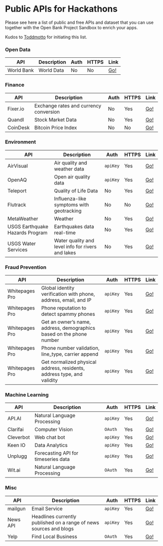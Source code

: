 # Public APIs for Hackathons 

Please see here a list of public and free APIs and dataset that you can use together with the Open Bank Project Sandbox to enrich your apps. 

Kudos to [Toddmotto](https://github.com/toddmotto) for initiating this list.


### Open Data
API | Description | Auth | HTTPS | Link |
|---|---|---|---|---|
| World Bank | World Data | No | No | [Go!](https://datahelpdesk.worldbank.org/knowledgebase/topics/125589) |

### Finance
API | Description | Auth | HTTPS | Link |
|---|---|---|---|---|
| Fixer.io | Exchange rates and currency conversion | No | Yes | [Go!](http://fixer.io) |
| Quandl | Stock Market Data | No | Yes | [Go!](https://www.quandl.com/) |
| CoinDesk | Bitcoin Price Index | No | No | [Go!](http://www.coindesk.com/api/) |

### Environment
API | Description | Auth | HTTPS | Link |
|---|---|---|---|---|
| AirVisual | Air quality and weather data | `apiKey` | Yes | [Go!](https://airvisual.com/api) |
| OpenAQ | Open air quality data | `apiKey` | Yes | [Go!](https://docs.openaq.org/) |
| Teleport | Quality of Life Data | No | Yes | [Go!](https://developers.teleport.org/) |
| Flutrack | Influenza-like symptoms with geotracking | No | No | [Go!](http://www.flutrack.org/) |
| MetaWeather | Weather | No | Yes | [Go!](https://www.metaweather.com/api/) |
| USGS Earthquake Hazards Program | Earthquakes data real-time | No | Yes | [Go!](https://earthquake.usgs.gov/fdsnws/event/1/) |
| USGS Water Services | Water quality and level info for rivers and lakes | No | Yes | [Go!](https://waterservices.usgs.gov/) 

### Fraud Prevention
API | Description | Auth | HTTPS | Link |
|---|---|---|---|---|
| Whitepages Pro | Global identity verification with phone, address, email, and IP | `apiKey` | Yes | [Go!](https://pro.whitepages.com/developer/documentation/identity-check-api/) |
| Whitepages Pro | Phone reputation to detect spammy phones | `apiKey` | Yes | [Go!](https://pro.whitepages.com/developer/documentation/phone-reputation-api/) |
| Whitepages Pro | Get an owner’s name, address, demographics based on the phone number | `apiKey` | Yes | [Go!](https://pro.whitepages.com/developer/documentation/reverse-phone-api/) |
| Whitepages Pro | Phone number validation, line_type, carrier append | `apiKey` | Yes | [Go!](https://pro.whitepages.com/developer/documentation/phone-intelligence-api/) |
| Whitepages Pro | Get normalized physical address, residents, address type, and validity | `apiKey` | Yes | [Go!](https://pro.whitepages.com/developer/documentation/reverse-address-api/) |

### Machine Learning
API | Description | Auth | HTTPS | Link |
|---|---|---|---|---|
| API.AI | Natural Language Processing | `apiKey` | Yes | [Go!](https://api.ai/) |
| Clarifai | Computer Vision | `OAuth` | Yes | [Go!](https://developer.clarifai.com/) |
| Cleverbot | Web chat bot | `apiKey` | Yes | [Go!](https://www.cleverbot.com/api/) |
| Keen IO | Data Analytics | `apiKey` | Yes | [Go!](https://keen.io/) |
| Unplugg | Forecasting API for timeseries data | `apiKey` | Yes | [Go!](https://unplu.gg/test_api.html) |
| Wit.ai | Natural Language Processing | `OAuth` | Yes | [Go!](https://wit.ai/) |

### Misc
API | Description | Auth | HTTPS | Link |
|---|---|---|---|---|
| mailgun | Email Service | `apiKey` | Yes | [Go!](https://www.mailgun.com/) |
| News API | Headlines currently published on a range of news sources and blogs | `apiKey` | Yes | [Go!](https://newsapi.org/) |
| Yelp | Find Local Business | `OAuth` | Yes | [Go!](https://www.yelp.com/developers/documentation/v3) |



